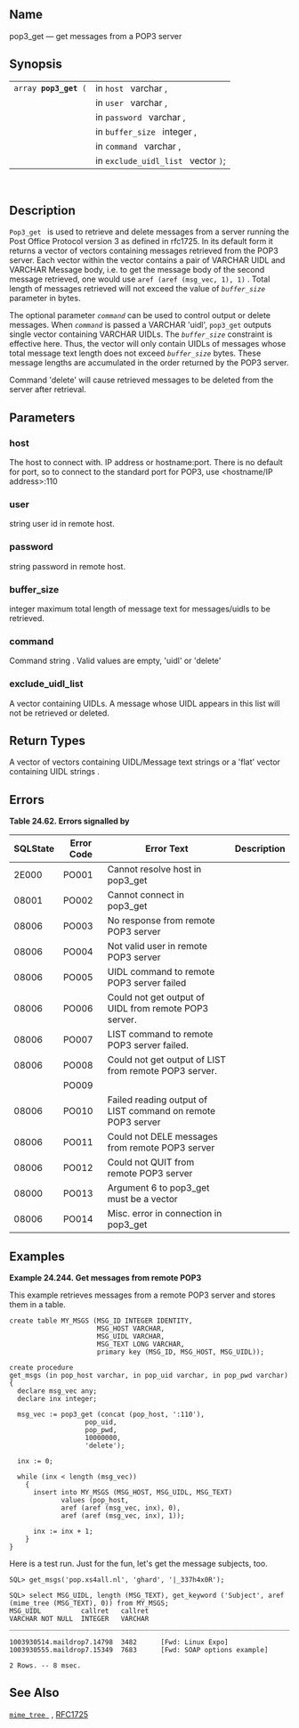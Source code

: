 <div id="fn_pop3_get" class="refentry">

<div class="titlepage">

</div>

<div class="refnamediv">

## Name

pop3_get — get messages from a POP3 server

</div>

<div class="refsynopsisdiv">

## Synopsis

<div id="fsyn_pop3_get_01" class="funcsynopsis">

|                            |                                     |
|----------------------------|-------------------------------------|
| `array `**`pop3_get`**` (` | in `host ` varchar ,                |
|                            | in `user ` varchar ,                |
|                            | in `password ` varchar ,            |
|                            | in `buffer_size ` integer ,         |
|                            | in `command ` varchar ,             |
|                            | in `exclude_uidl_list ` vector `)`; |

<div class="funcprototype-spacer">

 

</div>

</div>

</div>

<div id="desc_pop3_get_01" class="refsect1">

## Description

`Pop3_get ` is used to retrieve and delete messages from a server
running the Post Office Protocol version 3 as defined in rfc1725. In its
default form it returns a vector of vectors containing messages
retrieved from the POP3 server. Each vector within the vector contains a
pair of <span class="type">VARCHAR</span> UIDL and
<span class="type">VARCHAR</span> Message body, i.e. to get the message
body of the second message retrieved, one would use
`aref (aref (msg_vec, 1), 1)` . Total length of messages retrieved will
not exceed the value of *`buffer_size`* parameter in bytes.

The optional parameter *`command`* can be used to control output or
delete messages. When *`command`* is passed a
<span class="type">VARCHAR</span> 'uidl', `pop3_get` outputs single
vector containing <span class="type">VARCHAR</span> UIDLs. The
*`buffer_size`* constraint is effective here. Thus, the vector will only
contain UIDLs of messages whose total message text length does not
exceed *`buffer_size`* bytes. These message lengths are accumulated in
the order returned by the POP3 server.

Command 'delete' will cause retrieved messages to be deleted from the
server after retrieval.

</div>

<div id="params_pop3_get_01" class="refsect1">

## Parameters

<div id="id98913" class="refsect2">

### host

The host to connect with. IP address or hostname:port. There is no
default for port, so to connect to the standard port for POP3, use
\<hostname/IP address\>:110

</div>

<div id="id98916" class="refsect2">

### user

<span class="type">string </span> user id in remote host.

</div>

<div id="id98920" class="refsect2">

### password

<span class="type">string </span> password in remote host.

</div>

<div id="id98924" class="refsect2">

### buffer_size

<span class="type">integer </span> maximum total length of message text
for messages/uidls to be retrieved.

</div>

<div id="id98928" class="refsect2">

### command

Command <span class="type">string </span> . Valid values are empty,
'uidl' or 'delete'

</div>

<div id="id98932" class="refsect2">

### exclude_uidl_list

A <span class="type">vector </span> containing UIDLs. A message whose
UIDL appears in this list will not be retrieved or deleted.

</div>

</div>

<div id="ret_06" class="refsect1">

## Return Types

A vector of vectors containing UIDL/Message text
<span class="type">strings </span> or a 'flat' vector containing UIDL
<span class="type">strings </span> .

</div>

<div id="errors_pop3_get_01" class="refsect1">

## Errors

<div id="id98943" class="table">

**Table 24.62. Errors signalled by**

<div class="table-contents">

| SQLState                              | Error Code                            | Error Text                                                                                  | Description |
|---------------------------------------|---------------------------------------|---------------------------------------------------------------------------------------------|-------------|
| <span class="errorcode">2E000 </span> | <span class="errorcode">PO001 </span> | <span class="errortext">Cannot resolve host in pop3_get </span>                             |             |
| <span class="errorcode">08001 </span> | <span class="errorcode">PO002 </span> | <span class="errortext">Cannot connect in pop3_get </span>                                  |             |
| <span class="errorcode">08006 </span> | <span class="errorcode">PO003 </span> | <span class="errortext">No response from remote POP3 server </span>                         |             |
| <span class="errorcode">08006 </span> | <span class="errorcode">PO004 </span> | <span class="errortext">Not valid user in remote POP3 server </span>                        |             |
| <span class="errorcode">08006 </span> | <span class="errorcode">PO005 </span> | <span class="errortext">UIDL command to remote POP3 server failed </span>                   |             |
| <span class="errorcode">08006 </span> | <span class="errorcode">PO006 </span> | <span class="errortext">Could not get output of UIDL from remote POP3 server. </span>       |             |
| <span class="errorcode">08006 </span> | <span class="errorcode">PO007 </span> | <span class="errortext">LIST command to remote POP3 server failed. </span>                  |             |
| <span class="errorcode">08006 </span> | <span class="errorcode">PO008 </span> | <span class="errortext">Could not get output of LIST from remote POP3 server. </span>       |             |
| <span class="errorcode"></span>       | <span class="errorcode">PO009 </span> | <span class="errortext"></span>                                                             |             |
| <span class="errorcode">08006 </span> | <span class="errorcode">PO010 </span> | <span class="errortext">Failed reading output of LIST command on remote POP3 server </span> |             |
| <span class="errorcode">08006 </span> | <span class="errorcode">PO011 </span> | <span class="errortext">Could not DELE messages from remote POP3 server </span>             |             |
| <span class="errorcode">08006 </span> | <span class="errorcode">PO012 </span> | <span class="errortext">Could not QUIT from remote POP3 server </span>                      |             |
| <span class="errorcode">08000 </span> | <span class="errorcode">PO013 </span> | <span class="errortext">Argument 6 to pop3_get must be a vector </span>                     |             |
| <span class="errorcode">08006 </span> | <span class="errorcode">PO014 </span> | <span class="errortext">Misc. error in connection in pop3_get </span>                       |             |

</div>

</div>

  

</div>

<div id="examples_pop3_get_01" class="refsect1">

## Examples

<div id="ex_pop3_get_3_01" class="example">

**Example 24.244. Get messages from remote POP3**

<div class="example-contents">

This example retrieves messages from a remote POP3 server and stores
them in a table.

``` screen
create table MY_MSGS (MSG_ID INTEGER IDENTITY,
                      MSG_HOST VARCHAR,
                      MSG_UIDL VARCHAR,
                      MSG_TEXT LONG VARCHAR,
                      primary key (MSG_ID, MSG_HOST, MSG_UIDL));

create procedure
get_msgs (in pop_host varchar, in pop_uid varchar, in pop_pwd varchar)
{
  declare msg_vec any;
  declare inx integer;

  msg_vec := pop3_get (concat (pop_host, ':110'),
                   pop_uid,
                   pop_pwd,
                   10000000,
                   'delete');

  inx := 0;

  while (inx < length (msg_vec))
    {
      insert into MY_MSGS (MSG_HOST, MSG_UIDL, MSG_TEXT)
             values (pop_host,
             aref (aref (msg_vec, inx), 0),
             aref (aref (msg_vec, inx), 1));

      inx := inx + 1;
    }
}
```

Here is a test run. Just for the fun, let's get the message subjects,
too.

``` screen
SQL> get_msgs('pop.xs4all.nl', 'ghard', '|_337h4x0R');

SQL> select MSG_UIDL, length (MSG_TEXT), get_keyword ('Subject', aref (mime_tree (MSG_TEXT), 0)) from MY_MSGS;
MSG_UIDL          callret   callret
VARCHAR NOT NULL  INTEGER   VARCHAR
_______________________________________________________________________________

1003930514.maildrop7.14798  3482      [Fwd: Linux Expo]
1003930555.maildrop7.15349  7683      [Fwd: SOAP options example]

2 Rows. -- 8 msec.
```

</div>

</div>

  

</div>

<div id="seealso_09" class="refsect1">

## See Also

<a href="fn_mime_tree.html" class="link" title="mime_tree"><code
class="function">mime_tree </code></a> ,
<a href="http://www.ietf.org/rfc/rfc1725" class="ulink"
target="_top">RFC1725</a>

</div>

</div>
